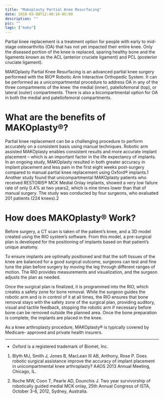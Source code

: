 ```yaml
---
title: "Makoplasty Partial Knee Resurfacing"
date: 2018-03-08T12:48:14-05:00
description: ""
pic: ""
tags: ["mako"]
---
```


Partial knee replacement is a treatment option for people with early to mid-stage osteoarthritis (OA) that has not yet impacted their entire knee. Only the diseased portion of the knee is replaced, sparing healthy bone and the ligaments known as the ACL (anterior cruciate ligament) and PCL (posterior cruciate ligament).

MAKOplasty Partial Knee Resurfacing is an advanced partial knee surgery performed with the RIO&reg; Robotic Arm Interactive Orthopedic System. It can be performed as a unicompartmental procedure to address OA in any of the three compartments of the knee: the medial (inner), patellofemoral (top), or lateral (outer) compartments. There is also a bicompartmental option for OA in both the medial and patellofemoral compartments.

# What are the benefits of MAKOplasty&reg;?
Partial knee replacement can be a challenging procedure to perform accurately on a consistent basis using manual techniques. Robotic arm assisted MAKOplasty enables consistent results and more accurate implant placement – which is an important factor in the life expectancy of implants. In an ongoing study, MAKOplasty resulted in both greater accuracy in implant placement and less pain in the first eight weeks post-surgery compared to manual partial knee replacement using Oxford&reg; implants.1 Another study found that unicompartmental MAKOplasty patients who received RESTORIS&reg; MCK Medial Onlay implants, showed a very low failure rate of only 0.4% at two years2, which is nine times lower than that of manual surgery. The study was conducted by four surgeons, who evaluated 201 patients (224 knees).2

# How does MAKOplasty&reg; Work?
Before surgery, a CT scan is taken of the patient’s knee, and a 3D model created using the RIO system’s software. From this model, a pre-surgical plan is developed for the positioning of implants based on that patient’s unique anatomy.

To ensure implants are optimally positioned and that the soft tissues of the knee are balanced for a good surgical outcome, surgeons can test and fine tune the plan before surgery by moving the leg through different ranges of motion. The RIO provides measurements and visualization, and the surgeon adjusts the plan as needed.

Once the surgical plan is finalized, it is programmed into the RIO, which creates a safety zone for bone removal. While the surgeon guides the robotic arm and is in control of it at all times, the RIO ensures that bone removal stays with the safety zone of the surgical plan, providing auditory, visual and tactile feedback, stopping the robotic arm if necessary before bone can be removed outside the planned area. Once the bone preparation is complete, the implants are placed in the knee.

As a knee arthroplasty procedure, MAKOplasty&reg; is typically covered by Medicare- approved and private health insurers.

<hr>

* Oxford is a registered trademark of Biomet, Inc.

1. Blyth MJ, Smith J, Jones B, MacLean III AB, Anthony, Rose P. Does robotic surgical assistance improve the accuracy of implant placement in unicompartmental knee arthroplasty? AAOS 2013 Annual Meeting, Chicago, IL.

2. Roche MW, Coon T, Pearle AD, Dounchis J. Two year survivorship of robotically guided medial MCK onlay, 25th Annual Congress of ISTA, October 3-6, 2012, Sydney, Australia.
